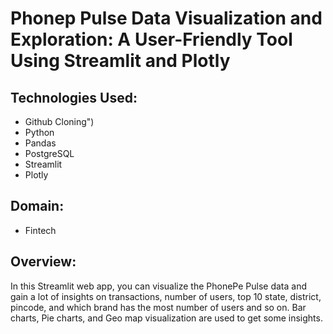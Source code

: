 # Phonep Pulse Data Visualization and Exploration: A User-Friendly Tool Using Streamlit and Plotly
## Technologies Used:
- Github Cloning")
- Python
- Pandas
- PostgreSQL
- Streamlit
- Plotly
## Domain:
- Fintech
## Overview:
In this Streamlit web app, you can visualize the PhonePe Pulse data and gain a lot of insights on transactions, number of users, top 10 state, district, pincode, and which brand has the most number of users and so on. Bar charts, Pie charts, and Geo map visualization are used to get some insights.
